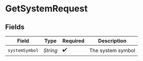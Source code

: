 # GetSystemRequest


## Fields

| Field              | Type               | Required           | Description        |
| ------------------ | ------------------ | ------------------ | ------------------ |
| `systemSymbol`     | *String*           | :heavy_check_mark: | The system symbol  |